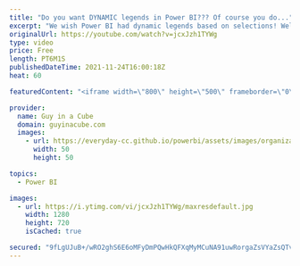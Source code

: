 ```yaml
---
title: "Do you want DYNAMIC legends in Power BI??? Of course you do..."
excerpt: "We wish Power BI had dynamic legends based on selections! Well, Patrick took the challenge and here is a way you can do just that! Shout out to Parker Stevens, at BI Elite, for getting us started on this.  BI Elite video: https://www.youtube.com/watch?v=8e8a3o1w51M BI Elite Twitter: https://twitter.com/PowerBIElite"
originalUrl: https://youtube.com/watch?v=jcxJzh1TYWg
type: video
price: Free
length: PT6M1S
publishedDateTime: 2021-11-24T16:00:18Z
heat: 60

featuredContent: "<iframe width=\"800\" height=\"500\" frameborder=\"0\" src=\"https://www.youtube.com/embed/jcxJzh1TYWg\" allow=\"accelerometer; autoplay; encrypted-media; gyroscope; picture-in-picture\" allowfullscreen></iframe>"

provider:
  name: Guy in a Cube
  domain: guyinacube.com
  images:
    - url: https://everyday-cc.github.io/powerbi/assets/images/organizations/guyinacube.com-50x50.jpg
      width: 50
      height: 50

topics:
  - Power BI

images:
  - url: https://i.ytimg.com/vi/jcxJzh1TYWg/maxresdefault.jpg
    width: 1280
    height: 720
    isCached: true

secured: "9fLgUJuB+/wRO2ghS6E6oMFyDmPQwHkQFXqMyMCuNA91uwRorgaZsVYaZsQTvXndjcCtps+GAdLfTPG9KvukLt9AgpfmQMjUAgPlqbmmbiqPTs411sk0H1UuX8hr20W72mJYln2fEBJJTGo+1fK7ME+1VS2kxxiN0GskvgbMIrIvIVirwwbQXU6w0MGIYjm39qiquFbli/F+AFv6Gdu/PuTW/aLLUiUfQf9K527J4oNvPkAwxf8GJBO3E9USwv0Ekp1wmWO/DFMrF1ETElyLjcGrzvSPl36AmVoPPu4KVRB74A/GQsv+JATgAT/G8yjDjp/LEnm6dMKe2tsmx1NLY+R/zE7hBK8YMRkj+izEHy/UV8IVUxbieHylipJsqb2Qe/pU2CBZTdXppn1ozQZRJyP/qQUdRnDL04/TmZe4FxQ=;9ZwB7A2zewhexTnRwQ9CYQ=="
---
```


